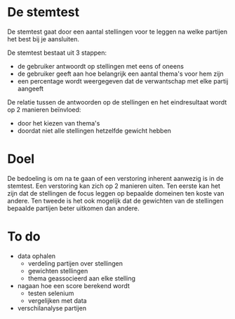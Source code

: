 # De stemtest

De stemtest gaat door een aantal stellingen voor te leggen na welke partijen het best bij je aansluiten.

De stemtest bestaat uit 3 stappen:

* de gebruiker antwoordt op stellingen met eens of oneens
* de gebruiker geeft aan hoe belangrijk een aantal thema's voor hem zijn
* een percentage wordt weergegeven dat de verwantschap met elke partij aangeeft

De relatie tussen de antwoorden op de stellingen en het eindresultaat wordt op 2 manieren beïnvloed:

* door het kiezen van thema's
* doordat niet alle stellingen hetzelfde gewicht hebben



# Doel

De bedoeling is om na te gaan of een verstoring inherent aanwezig is in de stemtest. Een verstoring kan zich op 2 manieren uiten. Ten eerste kan het zijn dat de stellingen de focus leggen op bepaalde domeinen ten koste van andere. Ten tweede is het ook mogelijk dat de gewichten van de stellingen bepaalde partijen beter uitkomen dan andere.

# To do

* data ophalen
	* verdeling partijen over stellingen
	* gewichten stellingen
	* thema geassocieerd aan elke stelling
* nagaan hoe een score berekend wordt
	* testen selenium
	* vergelijken met data
* verschilanalyse partijen

